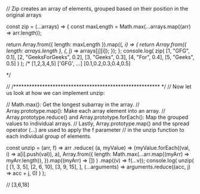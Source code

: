 // Zip creates an array of elements, grouped based on their position in the original arrays

const zip = (...arrays) => {
  const maxLength = Math.max(...arrays.map((arr) => arr.length));

  return Array.from({ length: maxLength }).map((_, i) => {
    return Array.from({ length: arrays.length }, (_, j) => arrays[j][i]);
  });
};
console.log(
  zip(
    [1, "GFG", 0.1],
    [2, "GeeksForGeeks", 0.2],
    [3, "Geeks", 0.3],
    [4, "For", 0.4],
    [5, "Geeks", 0.5]
  )
);
/*
[1,2,3,4,5]
['GFG', ...]
[0.1,0.2,0.3,0.4,0.5]


*/

// /******************************************************** */
// Now let us look at how we can implement unzip:

// Math.max(): Get the longest subarray in the array.
// Array.prototype.map(): Make each array element into an array.
// Array.prototype.reduce() and Array.prototype.forEach(): Map the grouped values to individual arrays.
// Lastly, Array.prototype.map() and the spread operator (…) are used to apply the f parameter
// in the unzip function to each individual group of elements.

const unzip = (arr, f) =>
  arr
    .reduce(
      (a, myValue) => (myValue.forEach((val, i) => a[i].push(val)), a),
      Array.from({
        length: Math.max(...arr.map((myArr) => myArr.length)),
      }).map((myArr) => [])
    )
    .map((v) => f(...v));
console.log(
  unzip(
    [
      [1, 3, 5],
      [2, 6, 10],
      [3, 9, 15],
    ],
    (...arguments) => arguments.reduce((acc, j) => acc + j, 0)
  )
);

// [3,6,18]
